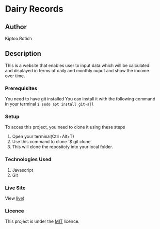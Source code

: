 # Dairy Records
## Author
Kiptoo Rotich
## Description
This is a website that enables user to input data which will be calculated and displayed in terms of daily and monthly ouput and show the income over time.
### Prerequisites
You need to have git installed
You can install it with the following command in your terminal
`$ sudo apt install git-all`
### Setup
To acces this project, you need to clone it using these steps
1. Open your terminal(Ctrl+Alt+T)
2. Use this command to clone `$ git clone 
3. This will clone the repositoty into your local folder.
### Technologies Used
1. Javascript
2. Git
### Live Site
View [live](s))
### Licence
This project is under the  [MIT](LICENCE) licence.
